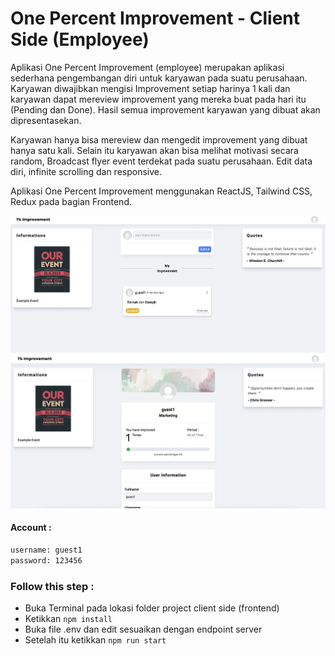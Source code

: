 # One Percent Improvement - Client Side (Employee)
Aplikasi One Percent Improvement (employee) merupakan aplikasi sederhana pengembangan diri untuk karyawan pada suatu perusahaan. Karyawan diwajibkan mengisi Improvement setiap harinya 1 kali dan karyawan dapat mereview improvement yang mereka buat pada hari itu (Pending dan Done). Hasil semua improvement karyawan yang dibuat akan dipresentasekan. 

Karyawan hanya bisa mereview dan mengedit improvement yang dibuat hanya satu kali. Selain itu karyawan akan bisa melihat motivasi secara random, Broadcast flyer event terdekat pada suatu perusahaan. Edit data diri, infinite scrolling dan responsive.

Aplikasi One Percent Improvement menggunakan ReactJS, Tailwind CSS, Redux pada bagian Frontend.

![alt text](capture1.png "Capture 1")
![alt text](capture2.png "Capture 2")

#### Account :
```sh
username: guest1
password: 123456
```

### Follow this step :
- Buka Terminal pada lokasi folder project client side (frontend)
- Ketikkan `npm install`
- Buka file .env dan edit sesuaikan dengan endpoint server
- Setelah itu ketikkan `npm run start`
